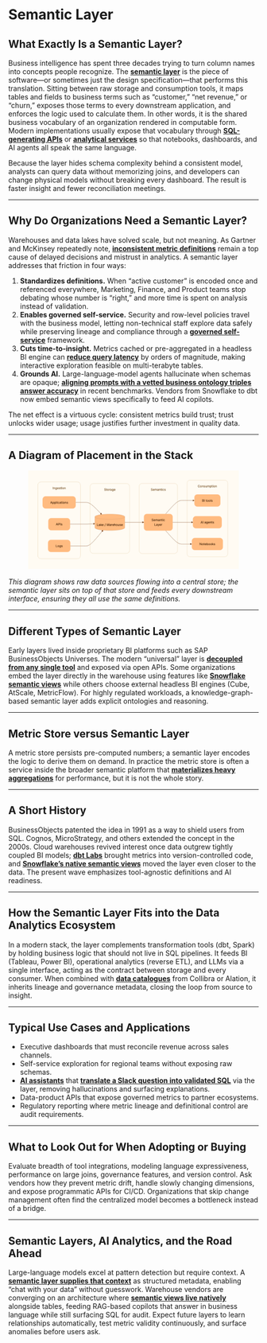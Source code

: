 # Semantic Layer

## What Exactly Is a Semantic Layer?

Business intelligence has spent three decades trying to turn column names into concepts people recognize. The [**semantic layer**](https://www.databricks.com/glossary/semantic-layer) is the piece of software—or sometimes just the design specification—that performs this translation. Sitting between raw storage and consumption tools, it maps tables and fields to business terms such as “customer,” “net revenue,” or “churn,” exposes those terms to every downstream application, and enforces the logic used to calculate them. In other words, it is the shared business vocabulary of an organization rendered in computable form. Modern implementations usually expose that vocabulary through [**SQL-generating APIs**](https://cube.dev/blog/semantic-layer-and-ai-the-future-of-data-querying-with-natural-language) or [**analytical services**](https://docs.snowflake.com/en/user-guide/snowflake-cortex/cortex-analyst/semantic-model-spec) so that notebooks, dashboards, and AI agents all speak the same language.

Because the layer hides schema complexity behind a consistent model, analysts can query data without memorizing joins, and developers can change physical models without breaking every dashboard. The result is faster insight and fewer reconciliation meetings.

***

## Why Do Organizations Need a Semantic Layer?

Warehouses and data lakes have solved scale, but not meaning. As Gartner and McKinsey repeatedly note, [**inconsistent metric definitions**](https://www.mckinsey.com/capabilities/quantumblack/our-insights/capturing-value-from-your-customer-data) remain a top cause of delayed decisions and mistrust in analytics. A semantic layer addresses that friction in four ways:

1. **Standardizes definitions.** When “active customer” is encoded once and referenced everywhere, Marketing, Finance, and Product teams stop debating whose number is “right,” and more time is spent on analysis instead of validation.
2. **Enables governed self-service.** Security and row-level policies travel with the business model, letting non-technical staff explore data safely while preserving lineage and compliance through a [**governed self-service**](https://www.ibm.com/think/topics/semantic-layer) framework.
3. **Cuts time-to-insight.** Metrics cached or pre-aggregated in a headless BI engine can [**reduce query latency**](https://www.atscale.com/blog/the-metric-store-and-its-role-in-the-modern-data-stack/) by orders of magnitude, making interactive exploration feasible on multi-terabyte tables.
4. **Grounds AI.** Large-language-model agents hallucinate when schemas are opaque; [**aligning prompts with a vetted business ontology triples answer accuracy**](https://technosapien.substack.com/p/how-semantic-data-layers-make-genai) in recent benchmarks. Vendors from Snowflake to dbt now embed semantic views specifically to feed AI copilots.

The net effect is a virtuous cycle: consistent metrics build trust; trust unlocks wider usage; usage justifies further investment in quality data.

***

## A Diagram of Placement in the Stack

<figure><img src="../../.gitbook/assets/image (25).png" alt=""><figcaption></figcaption></figure>

_This diagram shows raw data sources flowing into a central store; the semantic layer sits on top of that store and feeds every downstream interface, ensuring they all use the same definitions._

***

## Different Types of Semantic Layer

Early layers lived inside proprietary BI platforms such as SAP BusinessObjects Universes. The modern “universal” layer is [**decoupled from any single tool**](https://cube.dev/blog/universal-semantic-layer-capabilities-integrations-and-enterprise-benefits) and exposed via open APIs. Some organizations embed the layer directly in the warehouse using features like [**Snowflake semantic views**](https://www.snowflake.com/en/engineering-blog/native-semantic-views-ai-bi/) while others choose external headless BI engines (Cube, AtScale, MetricFlow). For highly regulated workloads, a knowledge-graph-based semantic layer adds explicit ontologies and reasoning.

***

## Metric Store versus Semantic Layer

A metric store persists pre-computed numbers; a semantic layer encodes the logic to derive them on demand. In practice the metric store is often a service inside the broader semantic platform that [**materializes heavy aggregations**](https://www.kyvosinsights.com/blog/a-metrics-store-in-the-semantic-layer-architecture/) for performance, but it is not the whole story.

***

## A Short History

BusinessObjects patented the idea in 1991 as a way to shield users from SQL. Cognos, MicroStrategy, and others extended the concept in the 2000s. Cloud warehouses revived interest once data outgrew tightly coupled BI models; [**dbt Labs**](https://www.getdbt.com/blog/semantic-layer-introduction) brought metrics into version-controlled code, and [**Snowflake’s native semantic views**](https://docs.snowflake.com/en/user-guide/snowflake-cortex/cortex-analyst/semantic-model-spec) moved the layer even closer to the data. The present wave emphasizes tool-agnostic definitions and AI readiness.

***

## How the Semantic Layer Fits into the Data Analytics Ecosystem

In a modern stack, the layer complements transformation tools (dbt, Spark) by holding business logic that should not live in SQL pipelines. It feeds BI (Tableau, Power BI), operational analytics (reverse ETL), and LLMs via a single interface, acting as the contract between storage and every consumer. When combined with [**data catalogues**](https://www.collibra.com/us/en/blog/collibra-and-dbt-driving-a-common-language-around-data) from Collibra or Alation, it inherits lineage and governance metadata, closing the loop from source to insight.

***

## Typical Use Cases and Applications

* Executive dashboards that must reconcile revenue across sales channels.
* Self-service exploration for regional teams without exposing raw schemas.
* [**AI assistants**](https://getdot.ai) that [**translate a Slack question into validated SQL**](https://docs.getdot.ai) via the layer, removing hallucinations and surfacing explanations.
* Data-product APIs that expose governed metrics to partner ecosystems.
* Regulatory reporting where metric lineage and definitional control are audit requirements.

***

## What to Look Out for When Adopting or Buying

Evaluate breadth of tool integrations, modeling language expressiveness, performance on large joins, governance features, and version control. Ask vendors how they prevent metric drift, handle slowly changing dimensions, and expose programmatic APIs for CI/CD. Organizations that skip change management often find the centralized model becomes a bottleneck instead of a bridge.

***

## Semantic Layers, AI Analytics, and the Road Ahead

Large-language models excel at pattern detection but require context. A [**semantic layer supplies that context**](https://codd.ai/blog/semantic-layers-ai-bi) as structured metadata, enabling “chat with your data” without guesswork. Warehouse vendors are converging on an architecture where [**semantic views live natively**](https://docs.snowflake.com/en/user-guide/snowflake-cortex/cortex-analyst/semantic-model-spec) alongside tables, feeding RAG-based copilots that answer in business language while still surfacing SQL for audit. Expect future layers to learn relationships automatically, test metric validity continuously, and surface anomalies before users ask.
